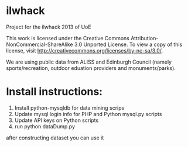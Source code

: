 ilwhack
=======

Project for the ilwhack 2013 of UoE

This work is licensed under the Creative Commons Attribution-NonCommercial-ShareAlike 3.0 Unported License. To view a copy of this license, visit http://creativecommons.org/licenses/by-nc-sa/3.0/.

We are using public data from ALISS and Edinburgh Council (namely sports/recreation, outdoor eduation providers and monuments/parks).

Install instructions:
========

1. Install python-mysqldb for data mining scrips
2. Update mysql login info for PHP and Python mysql.py scripts
3. Update API keys on Python scripts
4. run python dataDump.py

after constructing dataset you can use it
